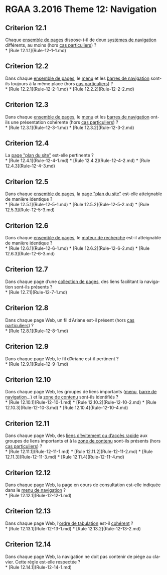 
# RGAA 3.2016 Theme 12: Navigation

## Criterion 12.1
<div lang="fr">Chaque <a href="http://references.modernisation.gouv.fr/rgaa-accessibilite/2016/glossaire.html#ensemble-de-pages">ensemble de pages</a> dispose-t-il de deux <a href="http://references.modernisation.gouv.fr/rgaa-accessibilite/2016/glossaire.html#systeme-de-navigation">syst&#xE8;mes de navigation</a> diff&#xE9;rents, au moins (hors <a href="http://references.modernisation.gouv.fr/rgaa-accessibilite/cas-particuliers.html#cp-12-1" title="Cas particuliers pour le crit&#xE8;re 12.1">cas particuliers</a>)&nbsp;?</div>
* [Rule 12.1.1](Rule-12-1-1.md)

## Criterion 12.2
<div lang="fr">Dans chaque <a href="http://references.modernisation.gouv.fr/rgaa-accessibilite/2016/glossaire.html#ensemble-de-pages">ensemble de pages</a>, le <a href="http://references.modernisation.gouv.fr/rgaa-accessibilite/2016/glossaire.html#menu-de-navigation">menu</a> et les <a href="http://references.modernisation.gouv.fr/rgaa-accessibilite/2016/glossaire.html#barre-de-navigation">barres de navigation</a> sont-ils toujours &#xE0; la m&#xEA;me place (hors <a href="http://references.modernisation.gouv.fr/rgaa-accessibilite/cas-particuliers.html#cp-12-2,12-3" title="Cas particuliers pour le crit&#xE8;re 12.2">cas particuliers</a>)&nbsp;?</div>
* [Rule 12.2.1](Rule-12-2-1.md)
* [Rule 12.2.2](Rule-12-2-2.md)

## Criterion 12.3
<div lang="fr">Dans chaque <a href="http://references.modernisation.gouv.fr/rgaa-accessibilite/2016/glossaire.html#ensemble-de-pages">ensemble de pages</a>, le <a href="http://references.modernisation.gouv.fr/rgaa-accessibilite/2016/glossaire.html#menu-de-navigation">menu</a> et les <a href="http://references.modernisation.gouv.fr/rgaa-accessibilite/2016/glossaire.html#barre-de-navigation">barres de navigation</a> ont-ils une pr&#xE9;sentation coh&#xE9;rente (hors <a href="http://references.modernisation.gouv.fr/rgaa-accessibilite/cas-particuliers.html#cp-12-2,12-3" title="Cas particuliers pour le crit&#xE8;re 12.3">cas particuliers</a>)&nbsp;?</div>
* [Rule 12.3.1](Rule-12-3-1.md)
* [Rule 12.3.2](Rule-12-3-2.md)

## Criterion 12.4
<div lang="fr">La <a href="http://references.modernisation.gouv.fr/rgaa-accessibilite/2016/glossaire.html#page-plan-du-site">page "plan du site"</a> est-elle pertinente&nbsp;?</div>
* [Rule 12.4.1](Rule-12-4-1.md)
* [Rule 12.4.2](Rule-12-4-2.md)
* [Rule 12.4.3](Rule-12-4-3.md)

## Criterion 12.5
<div lang="fr">Dans chaque <a href="http://references.modernisation.gouv.fr/rgaa-accessibilite/2016/glossaire.html#ensemble-de-pages">ensemble de pages</a>, la <a href="http://references.modernisation.gouv.fr/rgaa-accessibilite/2016/glossaire.html#page-plan-du-site">page "plan du site"</a> est-elle atteignable de mani&#xE8;re identique&nbsp;?</div>
* [Rule 12.5.1](Rule-12-5-1.md)
* [Rule 12.5.2](Rule-12-5-2.md)
* [Rule 12.5.3](Rule-12-5-3.md)

## Criterion 12.6
<div lang="fr">Dans chaque <a href="http://references.modernisation.gouv.fr/rgaa-accessibilite/2016/glossaire.html#ensemble-de-pages">ensemble de pages</a>, le <a href="http://references.modernisation.gouv.fr/rgaa-accessibilite/2016/glossaire.html#moteur-de-recherche-interne--un-site-web">moteur de recherche</a> est-il atteignable de mani&#xE8;re identique&nbsp;?</div>
* [Rule 12.6.1](Rule-12-6-1.md)
* [Rule 12.6.2](Rule-12-6-2.md)
* [Rule 12.6.3](Rule-12-6-3.md)

## Criterion 12.7
<div lang="fr">Dans chaque page d&#x2019;une <a href="http://references.modernisation.gouv.fr/rgaa-accessibilite/2016/glossaire.html#collection-de-pages">collection de pages</a>, des liens facilitant la navigation sont-ils pr&#xE9;sents&nbsp;?</div>
* [Rule 12.7.1](Rule-12-7-1.md)

## Criterion 12.8
<div lang="fr">Dans chaque page Web, un fil d&#x2019;Ariane est-il pr&#xE9;sent (hors <a href="http://references.modernisation.gouv.fr/rgaa-accessibilite/cas-particuliers.html#cp-12-8" title="Cas particuliers pour le crit&#xE8;re 12.8">cas particuliers</a>)&nbsp;?</div>
* [Rule 12.8.1](Rule-12-8-1.md)

## Criterion 12.9
<div lang="fr">Dans chaque page Web, le fil d&#x2019;Ariane est-il pertinent&nbsp;?</div>
* [Rule 12.9.1](Rule-12-9-1.md)

## Criterion 12.10
<div lang="fr">Dans chaque page Web, les groupes de liens importants (<a href="http://references.modernisation.gouv.fr/rgaa-accessibilite/2016/glossaire.html#menu-de-navigation">menu</a>, <a href="http://references.modernisation.gouv.fr/rgaa-accessibilite/2016/glossaire.html#barre-de-navigation">barre de navigation</a>…) et la <a href="http://references.modernisation.gouv.fr/rgaa-accessibilite/2016/glossaire.html#zone-main">zone de contenu</a> sont-ils identifi&#xE9;s&nbsp;?</div>
* [Rule 12.10.1](Rule-12-10-1.md)
* [Rule 12.10.2](Rule-12-10-2.md)
* [Rule 12.10.3](Rule-12-10-3.md)
* [Rule 12.10.4](Rule-12-10-4.md)

## Criterion 12.11
<div lang="fr">Dans chaque page Web, des <a href="http://references.modernisation.gouv.fr/rgaa-accessibilite/2016/glossaire.html#liens-dvitement-ou-daccs-rapide">liens d&#x2019;&#xE9;vitement ou d&#x2019;acc&#xE8;s rapide</a> aux groupes de liens importants et &#xE0; la <a href="http://references.modernisation.gouv.fr/rgaa-accessibilite/2016/glossaire.html#zone-main">zone de contenu</a> sont-ils pr&#xE9;sents (hors <a href="http://references.modernisation.gouv.fr/rgaa-accessibilite/cas-particuliers.html#cp-12-11" title="Cas particuliers pour le crit&#xE8;re 12.11">cas particuliers</a>)&nbsp;?</div>
* [Rule 12.11.1](Rule-12-11-1.md)
* [Rule 12.11.2](Rule-12-11-2.md)
* [Rule 12.11.3](Rule-12-11-3.md)
* [Rule 12.11.4](Rule-12-11-4.md)

## Criterion 12.12
<div lang="fr">Dans chaque page Web, la page en cours de consultation est-elle indiqu&#xE9;e dans le <a href="http://references.modernisation.gouv.fr/rgaa-accessibilite/2016/glossaire.html#menu-de-navigation">menu de navigation</a>&nbsp;?</div>
* [Rule 12.12.1](Rule-12-12-1.md)

## Criterion 12.13
<div lang="fr">Dans chaque page Web, l&#x2019;<a href="http://references.modernisation.gouv.fr/rgaa-accessibilite/2016/glossaire.html#ordre-de-tabulation">ordre de tabulation</a> est-il <a href="http://references.modernisation.gouv.fr/rgaa-accessibilite/2016/glossaire.html#comprhensible-ordre-de-lecture">coh&#xE9;rent</a>&nbsp;?</div>
* [Rule 12.13.1](Rule-12-13-1.md)
* [Rule 12.13.2](Rule-12-13-2.md)

## Criterion 12.14
<div lang="fr">Dans chaque page Web, la navigation ne doit pas contenir de pi&#xE8;ge au clavier. Cette r&#xE8;gle est-elle respect&#xE9;e&nbsp;?</div>
* [Rule 12.14.1](Rule-12-14-1.md)


